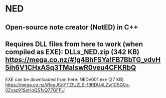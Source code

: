 NED
===

Open-source note creator (NotED) in C++
---

Requires DLL files from here to work (when compiled as EXE):
DLLs_NED.zip (342 KB)
https://mega.co.nz/#!g4BhFSYa!FB7BbTG_vdvH5ih6V1CHxASq3TMaIswR0veu4CFKRbQ
---
EXE can be downloaded from here:
NEDv001.exe (27 KB)
https://mega.co.nz/#!ogJCnYTZ!UZLS-19RDU4LZw1C5G0v-0Zvaz91SpHoQS1vQ77GFFU
